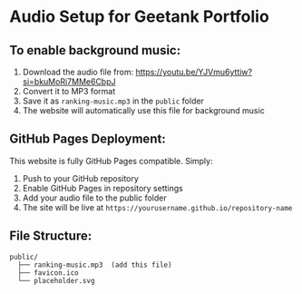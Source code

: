 # Audio Setup for Geetank Portfolio

## To enable background music:

1. Download the audio file from: https://youtu.be/YJVmu6yttiw?si=bkuMoRi7MMe6CbpJ
2. Convert it to MP3 format
3. Save it as `ranking-music.mp3` in the `public` folder
4. The website will automatically use this file for background music

## GitHub Pages Deployment:

This website is fully GitHub Pages compatible. Simply:
1. Push to your GitHub repository
2. Enable GitHub Pages in repository settings
3. Add your audio file to the public folder
4. The site will be live at `https://yourusername.github.io/repository-name`

## File Structure:
```
public/
  ├── ranking-music.mp3  (add this file)
  ├── favicon.ico
  └── placeholder.svg
```